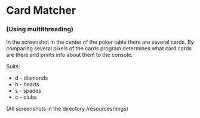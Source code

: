 # Card Matcher

### (Using multithreading)

In the screenshot in the center of the poker table there are several cards. By comparing several pixels of the cards program determines what card cards are there and prints info about them to the console.

Suits:
* d - diamonds
* h - hearts
* s - spades
* c - clubs

(All screenshots in the directory /resources/imgs)
